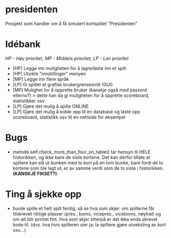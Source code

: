 # presidenten
Prosjekt som handler om å få simulert kortspillet "Presidenten"

# Idébank
*HP - Høy prioritet, MP - Middels prioritet, LP - Lav prioritet*
- [HP] Legge inn muligheten for å lagre/laste inn et spill
- [HP] Utvikle "innstillinger" menyen
- [MP] Legge inn flere språk
- [LP] Gi spillet et grafisk brukergrensesnitt (GUI)
- [MP] Mulighet for å opprette bruker (kanskje også med passord ellerno?)
       > dette kan da gi muligheten for å opprette scoreboard, statistikker osv
- [LP] Gjøre det mulig å spille ONLINE
- [LP] Gjøre det mulig å koble opp til en database og laste opp scoreboard, statistikk osv til en nettside for eksempel

# Bugs
- metode self.check_more_than_four_on_table() tar hensyn til HELE historikken, og ikke bare de siste kortene. Det kan derfor tillate at spillere kan slå ut bunken med to kort på en tom bunke, bare fordi de to kortene som ble lagt ut, er av samme verdi som de to siste i historikken. **(KANSKJE FIKSET?)**

# Ting å sjekke opp
- burde spille et helt spill ferdig, så se hva som skjer: om spillerne får tilskrevet riktige plasser (pres., boms, vicepres., viceboms, nøytral) og om alt blir printet fint. Hva som skjer etterpå er det ikke enda skrevet kode til. (dvs. hva hvis spilleren sier ja: la spillere gjøre utveksling av kort osv...)
